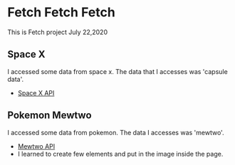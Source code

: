 # Fetch Fetch Fetch
This is Fetch project July 22,2020

## Space X
I accessed some data from space x. The data that I accesses was 'capsule data'.
- [Space X API](https://docs.spacexdata.com/)

## Pokemon Mewtwo
I accessed some data from pokemon. The data I accesses was 'mewtwo'.
- [Mewtwo API](https://pokeapi.co/api/v2/pokemon/mewtwo)
- I learned to create few elements and put in the image inside the page.
